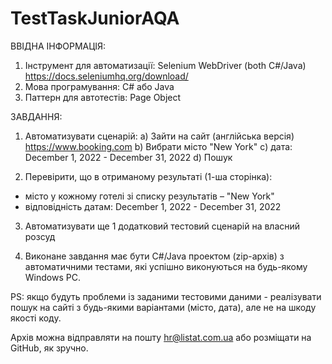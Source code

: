 # TestTaskJuniorAQA

 ВВІДНА ІНФОРМАЦІЯ:
1.  Інструмент для автоматизації: 
Selenium WebDriver (both C#/Java)
https://docs.seleniumhq.org/download/
2. Мова програмування: C# або Java
3. Паттерн для автотестів: Page Object

 ЗАВДАННЯ:
1. Автоматизувати сценарій:
a) Зайти на сайт (англійська версія) https://www.booking.com
b) Вибрати місто "New York"
c) дата: December 1, 2022 - December 31, 2022
d) Пошук

2. Перевірити, що в отриманому результаті (1-ша сторінка):
- місто у кожному готелі зі списку результатів –  "New York"
- відповідність датам: December 1, 2022 - December 31, 2022

3. Автоматизувати ще 1 додатковий тестовий сценарій на власний розсуд

4. Виконане завдання має бути C#/Java проектом (zip-архів) з автоматичними тестами, які успішно виконуються на будь-якому Windows PC.


PS: якщо будуть проблеми із заданими тестовими даними - реалізувати пошук на сайті з будь-якими варіантами (місто, дата), але не на шкоду якості коду.

Архів можна відправляти на пошту hr@listat.com.ua або розміщати на GitHub, як зручно.

